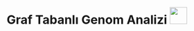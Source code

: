 <h1 align="center">
  Graf Tabanlı Genom Analizi
  <img src="https://media4.giphy.com/media/v1.Y2lkPTc5MGI3NjExYjJpa3hvcHg5bGt6cG45eW9ndGtlNzEyMmF3ZjFvNnoycTNvbGtoayZlcD12MV9pbnRlcm5hbF9naWZfYnlfaWQmY3Q9Zw/l1fWtMmQbuGvm/giphy.gif" width="40px"/>
</h1>
